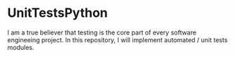 # UnitTestsPython
I am a true believer that testing is the core part of every software engineeing project. In this repository, I will implement automated / unit tests modules. 
